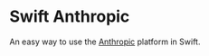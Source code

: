 # Swift Anthropic

An easy way to use the [Anthropic](https://docs.anthropic.com) platform in Swift. 
